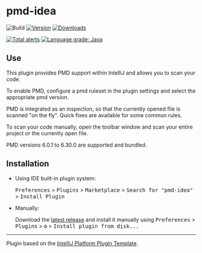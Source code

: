 # pmd-idea


![Build](https://github.com/ybroeker/pmd-idea/workflows/Build/badge.svg)
[![Version](https://img.shields.io/jetbrains/plugin/v/15412-pmd-idea.svg)](https://plugins.jetbrains.com/plugin/15412-pmd-idea)
[![Downloads](https://img.shields.io/jetbrains/plugin/d/15412-pmd-idea.svg)](https://plugins.jetbrains.com/plugin/15412-pmd-idea)


[![Total alerts](https://img.shields.io/lgtm/alerts/g/ybroeker/pmd-idea.svg?logo=lgtm&logoWidth=18)](https://lgtm.com/projects/g/ybroeker/pmd-idea/alerts/)
[![Language grade: Java](https://img.shields.io/lgtm/grade/java/g/ybroeker/pmd-idea.svg?logo=lgtm&logoWidth=18)](https://lgtm.com/projects/g/ybroeker/pmd-idea/context:java)

## Use

<!-- Plugin description -->
This plugin provides PMD support within IntelliJ and allows you to scan your code.

To enable PMD, configure a pmd ruleset in the plugin settings and select the appropriate pmd version.

PMD is integrated as an inspection, so that the currently opened file is scanned "on the fly".
Quick fixes are available for some common rules.

To scan your code manually, open the toolbar window and scan your entire project or the currently open file.

PMD versions 6.0.1 to 6.30.0 are supported and bundled.

<!-- Plugin description end -->

## Installation

- Using IDE built-in plugin system:
  
  <kbd>Preferences</kbd> > <kbd>Plugins</kbd> > <kbd>Marketplace</kbd> > <kbd>Search for "pmd-idea"</kbd> >
  <kbd>Install Plugin</kbd>
  
- Manually:

  Download the [latest release](https://github.com/ybroeker/pmd-idea/releases/latest) and install it manually using
  <kbd>Preferences</kbd> > <kbd>Plugins</kbd> > <kbd>⚙️</kbd> > <kbd>Install plugin from disk...</kbd>


---
Plugin based on the [IntelliJ Platform Plugin Template][template].

[template]: https://github.com/JetBrains/intellij-platform-plugin-template
